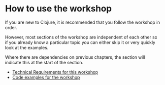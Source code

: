 # How to use the workshop

If you are new to Clojure, it is recommended that you follow the workshop in order.

However, most sections of the workshop are independent of each other so if you already know a particular topic you can either skip it or very quickly look at the examples.

Where there are dependencies on previous chapters, the section will indicate this at the start of the section.

* [Technical Requirements for this workshop](requirements.html)
* [Code examples for the workshop](code-examples.html)
